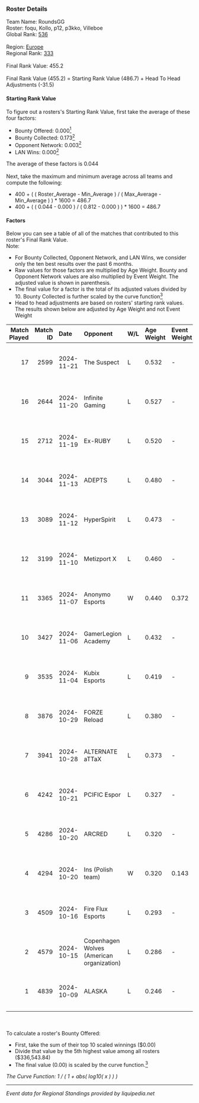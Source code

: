 ### Roster Details<br />
Team Name: RoundsGG<br />
Roster: foqu, Kollo, p12, p3kko, Villeboe<br />
Global Rank: [536](../../standings_global_2025_03_01.md)<br />
<br />
Region: [Europe]( ../../standings_europe_2025_03_01.md)<br />
Regional Rank: [333]( ../../standings_europe_2025_03_01.md)<br />
<br />
Final Rank Value:  455.2<br />
<br />
Final Rank Value (455.2) = Starting Rank Value (486.7) + Head To Head Adjustments (-31.5)<br />

#### Starting Rank Value<br />
To figure out a rosters's Starting Rank Value, first take the average of these four factors:<br />
- Bounty Offered: 0.000[<sup>1</sup>](#table2)
- Bounty Collected: 0.173[<sup>2</sup>](#table1)
- Opponent Network: 0.003[<sup>2</sup>](#table1)
- LAN Wins: 0.000[<sup>2</sup>](#table1)

The average of these factors is 0.044<br />
<br />
Next, take the maximum and minimum average across all teams and compute the following:<br />
- 400 + ( ( Roster_Average - Min_Average ) / ( Max_Average - Min_Average ) ) * 1600 = 486.7
- 400 + ( ( 0.044 - 0.000 ) / ( 0.812 - 0.000 ) ) * 1600 = 486.7


#### Factors<br />
Below you can see a table of all of the matches that contributed to this roster's Final Rank Value.<br />
Note:<br />

- For Bounty Collected, Opponent Network, and LAN Wins, we consider only the ten best results over the past 6 months.
- Raw values for those factors are multiplied by Age Weight. Bounty and Opponent Network values are also multiplied by Event Weight. The adjusted value is shown in parenthesis.
- The final value for a factor is the total of its adjusted values divided by 10. Bounty Collected is further scaled by the curve function[<sup>3</sup>](#curveFunction)
- Head to head adjustments are based on rosters' starting rank values. The results shown below are adjusted by Age Weight and not Event Weight
<span id="table1"></span><br />


| Match Played | Match ID | Date       | Opponent                                  | W/L | Age Weight | Event Weight | Bounty Collected | Opponent Network | LAN Wins  | H2H Adj. | Roster                            |
| -: | -: | :- | :- | :- | :- | :- | :- | :- | :- | -: | :- |
|           17 |     2599 | 2024-11-21 | The Suspect                               | L   | 0.532      | -            | -                | -                | -         |    -3.51 | foqu, Kollo, p12, p3kko, Villeboe |
|           16 |     2644 | 2024-11-20 | Infinite Gaming                           | L   | 0.527      | -            | -                | -                | -         |    -9.90 | foqu, Kollo, p12, p3kko, Villeboe |
|           15 |     2712 | 2024-11-19 | Ex-RUBY                                   | L   | 0.520      | -            | -                | -                | -         |    -6.47 | foqu, Kollo, p12, p3kko, Villeboe |
|           14 |     3044 | 2024-11-13 | ADEPTS                                    | L   | 0.480      | -            | -                | -                | -         |    -3.62 | foqu, Kollo, p12, p3kko, Villeboe |
|           13 |     3089 | 2024-11-12 | HyperSpirit                               | L   | 0.473      | -            | -                | -                | -         |    -4.73 | foqu, Kollo, p12, p3kko, Villeboe |
|           12 |     3199 | 2024-11-10 | Metizport X                               | L   | 0.460      | -            | -                | -                | -         |    -4.48 | foqu, Kollo, p12, p3kko, Villeboe |
|           11 |     3365 | 2024-11-07 | Anonymo Esports                           | W   | 0.440      | 0.372        | 0.000 (0.000)    | 0.079 (0.013)    | 0 (0.000) |     7.65 | foqu, Kollo, p12, p3kko, Villeboe |
|           10 |     3427 | 2024-11-06 | GamerLegion Academy                       | L   | 0.432      | -            | -                | -                | -         |    -5.25 | foqu, Kollo, p12, p3kko, Villeboe |
|            9 |     3535 | 2024-11-04 | Kubix Esports                             | L   | 0.419      | -            | -                | -                | -         |    -1.11 | foqu, Kollo, p12, p3kko, Villeboe |
|            8 |     3876 | 2024-10-29 | FORZE Reload                              | L   | 0.380      | -            | -                | -                | -         |    -1.36 | foqu, Kollo, p12, p3kko, Villeboe |
|            7 |     3941 | 2024-10-28 | ALTERNATE aTTaX                           | L   | 0.373      | -            | -                | -                | -         |    -1.03 | foqu, Kollo, p12, p3kko, Villeboe |
|            6 |     4242 | 2024-10-21 | PCIFIC Espor                              | L   | 0.327      | -            | -                | -                | -         |    -1.83 | foqu, Kollo, p12, p3kko, Villeboe |
|            5 |     4286 | 2024-10-20 | ARCRED                                    | L   | 0.320      | -            | -                | -                | -         |    -1.63 | foqu, Kollo, p12, p3kko, Villeboe |
|            4 |     4294 | 2024-10-20 | Ins (Polish team)                         | W   | 0.320      | 0.143        | 0.004 (0.000)    | 0.321 (0.015)    | 0 (0.000) |     7.79 | foqu, Kollo, p12, p3kko, Villeboe |
|            3 |     4509 | 2024-10-16 | Fire Flux Esports                         | L   | 0.293      | -            | -                | -                | -         |    -0.78 | foqu, Kollo, p12, p3kko, Villeboe |
|            2 |     4579 | 2024-10-15 | Copenhagen Wolves (American organization) | L   | 0.286      | -            | -                | -                | -         |    -0.94 | foqu, Kollo, p12, p3kko, Villeboe |
|            1 |     4839 | 2024-10-09 | ALASKA                                    | L   | 0.246      | -            | -                | -                | -         |    -0.27 | foqu, Kollo, p12, p3kko, Villeboe |

<br />
<span id="table2"></span><br />
To calculate a roster's Bounty Offered:<br />

- First, take the sum of their top 10 scaled winnings ($0.00)
- Divide that value by the 5th highest value among all rosters ($336,543.84)
- The final value (0.00) is scaled by the curve function.[<sup>3</sup>](#curveFunction)

<span id="curveFunction"></span>_The Curve Function: 1 / ( 1 + abs( log10( x ) ) )_<br />

---
_Event data for Regional Standings provided by liquipedia.net_<br />
